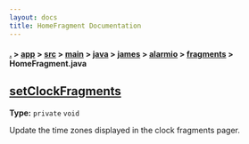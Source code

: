 ```yaml
---
layout: docs
title: HomeFragment Documentation
---
```

#### [.](./../../../../../../../index) > [app](./../../../../../../index) > [src](./../../../../../index) > [main](./../../../../index) > [java](./../../../index) > [james](./../../index) > [alarmio](./../index) > [fragments](./index) > **HomeFragment.java**

## [setClockFragments](https://github.com/fennifith/Alarmio/blob/master/app/src/main/java/james/alarmio/fragments/HomeFragment.java#L272)

**Type:** `private` `void`

Update the time zones displayed in the clock fragments pager. 












